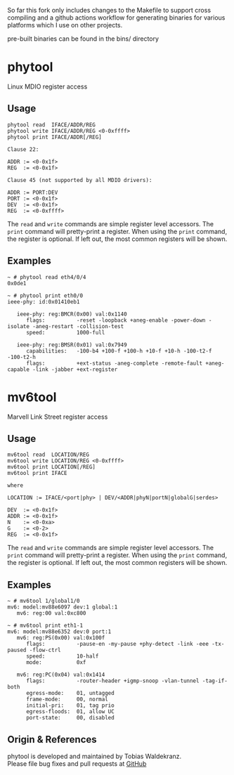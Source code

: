 So far this fork only includes changes to the Makefile to support cross compiling and a github actions workflow for generating binaries for various platforms which I use on other projects.

pre-built binaries can be found in the bins/ directory

phytool
=======

Linux MDIO register access

Usage
-----

    phytool read  IFACE/ADDR/REG
    phytool write IFACE/ADDR/REG <0-0xffff>
    phytool print IFACE/ADDR[/REG]

    Clause 22:

    ADDR := <0-0x1f>
    REG  := <0-0x1f>

    Clause 45 (not supported by all MDIO drivers):

    ADDR := PORT:DEV
    PORT := <0-0x1f>
    DEV  := <0-0x1f>
    REG  := <0-0xffff>

The `read` and `write` commands are simple register level
accessors. The `print` command will pretty-print a register. When
using the `print` command, the register is optional. If left out, the
most common registers will be shown.

Examples
--------

    ~ # phytool read eth4/0/4
    0x0de1

    ~ # phytool print eth0/0
    ieee-phy: id:0x01410eb1

       ieee-phy: reg:BMCR(0x00) val:0x1140
          flags:          -reset -loopback +aneg-enable -power-down -isolate -aneg-restart -collision-test
          speed:          1000-full

       ieee-phy: reg:BMSR(0x01) val:0x7949
          capabilities:   -100-b4 +100-f +100-h +10-f +10-h -100-t2-f -100-t2-h
          flags:          +ext-status -aneg-complete -remote-fault +aneg-capable -link -jabber +ext-register


mv6tool
=======

Marvell Link Street register access

Usage
-----

    mv6tool read  LOCATION/REG
    mv6tool write LOCATION/REG <0-0xffff>
    mv6tool print LOCATION[/REG]
    mv6tool print IFACE

    where

    LOCATION := IFACE/<port|phy> | DEV/<ADDR|phyN|portN|globalG|serdes>

    DEV  := <0-0x1f>
    ADDR := <0-0x1f>
    N    := <0-0xa>
    G    := <0-2>
    REG  := <0-0x1f>

The `read` and `write` commands are simple register level
accessors. The `print` command will pretty-print a register. When
using the `print` command, the register is optional. If left out, the
most common registers will be shown.

Examples
--------

    ~ # mv6tool 1/global1/0
    mv6: model:mv88e6097 dev:1 global:1
       mv6: reg:00 val:0xc800

    ~ # mv6tool print eth1-1
    mv6: model:mv88e6352 dev:0 port:1
       mv6: reg:PS(0x00) val:0x100f
          flags:          -pause-en -my-pause +phy-detect -link -eee -tx-paused -flow-ctrl
          speed:          10-half
          mode:           0xf

       mv6: reg:PC(0x04) val:0x1414
          flags:          -router-header +igmp-snoop -vlan-tunnel -tag-if-both
          egress-mode:    01, untagged
          frame-mode:     00, normal
          initial-pri:    01, tag prio
          egress-floods:  01, allow UC
          port-state:     00, disabled

Origin & References
-------------------

phytool is developed and maintained by Tobias Waldekranz.  
Please file bug fixes and pull requests at [GitHub][]

[GitHub]: https://github.com/wkz/phytool
